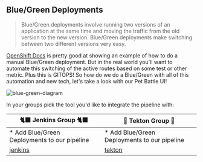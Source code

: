 ## Blue/Green Deployments

> Blue/Green deployments involve running two versions of an application at the same time and moving the traffic from the old version to the new version. Blue/Green deployments make switching between two different versions very easy.

<span style="color:blue;">[OpenShift Docs](https://docs.redhat.com/en/documentation/openshift_container_platform/4.18/html/building_applications/deployments#deployments-blue-green_route-based-deployment-strategies)</span> is pretty good at showing an example of how to do a manual Blue/Green deployment. But in the real world you'll want to automate this switching of the active routes based on some test or other metric. Plus this is GITOPS! So how do we do a Blue/Green with all of this automation and new tech, let's take a look with our Pet Battle UI!

![blue-green-diagram](images/blue-green-diagram.jpg)

In your groups pick the tool you'd like to integrate the pipeline with:

| 🐈‍⬛ **Jenkins Group** 🐈‍⬛  |  🐅 **Tekton Group** 🐅 |
|-----------------------|----------------------------|
| * Add Blue/Green Deployments to our pipeline | * Add Blue/Green Deployments to our pipeline |
| <span style="color:blue;">[jenkins](5-the-deployments-strike-back/2a-blue-green-deployments.md)</span> | <span style="color:blue;">[tekton](5-the-deployments-strike-back/2b-blue-green-deployments.md)</span> |
    